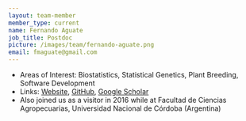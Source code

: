 ```yaml
---
layout: team-member
member_type: current
name: Fernando Aguate
job_title: Postdoc
picture: /images/team/fernando-aguate.png
email: fmaguate@gmail.com
---
```


- Areas of Interest: Biostatistics, Statistical Genetics, Plant Breeding, Software Development
- Links: [Website](https://feraguate.github.io/), [GitHub](https://github.com/FerAguate), [Google Scholar](https://scholar.google.com/citations?user=Bp6h9gEAAAAJ&hl=en)
- Also joined us as a visitor in 2016 while at Facultad de Ciencias Agropecuarias, Universidad Nacional de Córdoba (Argentina)
